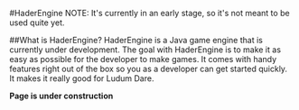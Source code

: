 #HaderEngine
NOTE: It's currently in an early stage, so it's not meant to be used quite yet.

##What is HaderEngine?
HaderEngine is a Java game engine that is currently under development. The goal with HaderEngine is to make it as easy as possible for the developer to make games. It comes with handy features right out of the box so you as a developer can get started quickly. It makes it really good for Ludum Dare.

**Page is under construction**